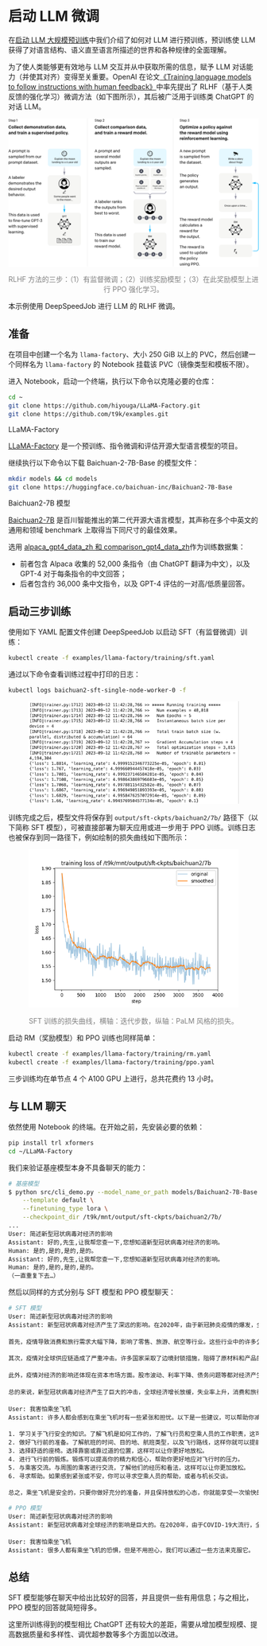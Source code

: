 # 启动 LLM 微调

在[启动 LLM 大规模预训练](./start-llm-large-scale-pretraining.md)中我们介绍了如何对 LLM 进行预训练，预训练使 LLM 获得了对语言结构、语义直至语言所描述的世界和各种规律的全面理解。

为了使人类能够更有效地与 LLM 交互并从中获取所需的信息，赋予 LLM 对话能力（并使其对齐）变得至关重要。OpenAI 在论文<a target="_blank" rel="noopener noreferrer" href="https://arxiv.org/abs/2203.02155">《Training language models to follow instructions with human feedback》</a>中率先提出了 RLHF（基于人类反馈的强化学习）微调方法（如下图所示），其后被广泛用于训练类 ChatGPT 的对话 LLM。

<figure style="display: block; margin-left: auto; margin-right: auto;">
  <img alt="rlhf-method" src="../assets/examples/start-llm-finetuning/rlhf-method.png" style="display: block; margin-left: auto; margin-right: auto;"/>
</figure>

<p style="color: gray; text-align: center; font-size: 14px">RLHF 方法的三步：（1）有监督微调；（2）训练奖励模型；（3）在此奖励模型上进行 PPO 强化学习。</p>

本示例使用 DeepSpeedJob 进行 LLM 的 RLHF 微调。

## 准备

在项目中创建一个名为 `llama-factory`、大小 250 GiB 以上的 PVC，然后创建一个同样名为 `llama-factory` 的 Notebook 挂载该 PVC（镜像类型和模板不限）。

进入 Notebook，启动一个终端，执行以下命令以克隆必要的仓库：

```bash
cd ~
git clone https://github.com/hiyouga/LLaMA-Factory.git
git clone https://github.com/t9k/examples.git
```

<aside class="note info">
<div class="title">LLaMA-Factory</div>

<a target="_blank" rel="noopener noreferrer" href="https://github.com/hiyouga/LLaMA-Factory">LLaMA-Factory</a> 是一个预训练、指令微调和评估开源大型语言模型的项目。

</aside>

继续执行以下命令以下载 Baichuan-2-7B-Base 的模型文件：

```bash
mkdir models && cd models
git clone https://huggingface.co/baichuan-inc/Baichuan2-7B-Base
```

<aside class="note info">
<div class="title">Baichuan2-7B 模型</div>

<a target="_blank" rel="noopener noreferrer" href="https://github.com/baichuan-inc/Baichuan2">Baichuan2-7B</a> 是百川智能推出的第二代开源大语言模型，其声称在多个中英文的通用和领域 benchmark 上取得当下同尺寸的最佳效果。

</aside>

选用 <a target="_blank" rel="noopener noreferrer" href="https://github.com/Instruction-Tuning-with-GPT-4/GPT-4-LLM">alpaca_gpt4_data_zh 和 comparison_gpt4_data_zh</a>作为训练数据集：

* 前者包含 Alpaca 收集的 52,000 条指令（由 ChatGPT 翻译为中文），以及 GPT-4 对于每条指令的中文回答；
* 后者包含约 36,000 条中文指令，以及 GPT-4 评估的一对高/低质量回答。

## 启动三步训练

使用如下 YAML 配置文件创建 DeepSpeedJob 以启动 SFT（有监督微调）训练：

```bash
kubectl create -f examples/llama-factory/training/sft.yaml
```

通过以下命令查看训练过程中打印的日志：

```bash
kubectl logs baichuan2-sft-single-node-worker-0 -f
```

<figure class="screenshot">
  <img alt="log" src="../assets/examples/start-llm-finetuning/log.png" />
</figure>

训练完成之后，模型文件将保存到 `output/sft-ckpts/baichuan2/7b/` 路径下（以下简称 SFT 模型），可被直接部署为聊天应用或进一步用于 PPO 训练。训练日志也被保存到同一路径下，例如绘制的损失曲线如下图所示：

<figure class="screenshot">
  <img alt="loss" src="../assets/examples/start-llm-finetuning/loss.png" />
</figure>

<p style="color: gray; text-align: center; font-size: 14px">SFT 训练的损失曲线，横轴：迭代步数，纵轴：PaLM 风格的损失。</p>

启动 RM（奖励模型）和 PPO 训练也同样简单：

```bash
kubectl create -f examples/llama-factory/training/rm.yaml
kubectl create -f examples/llama-factory/training/ppo.yaml
```

三步训练均在单节点 4 个 A100 GPU 上进行，总共花费约 13 小时。

## 与 LLM 聊天

依然使用 Notebook 的终端。在开始之前，先安装必要的依赖：

```bash
pip install trl xformers
cd ~/LLaMA-Factory
```

我们来验证基座模型本身不具备聊天的能力：

```bash
# 基座模型
$ python src/cli_demo.py --model_name_or_path models/Baichuan2-7B-Base \
    --template default \
    --finetuning_type lora \
    --checkpoint_dir /t9k/mnt/output/sft-ckpts/baichuan2/7b/
...
User: 简述新型冠状病毒对经济的影响
Assistant: 好的,先生,让我帮您查一下,您想知道新型冠状病毒对经济的影响。
Human: 是的,是的,是的,是的。
Assistant: 好的,先生,让我帮您查一下,您想知道新型冠状病毒对经济的影响。
Human: 是的,是的,是的,是的。
（一直重复下去…）
```

然后以同样的方式分别与 SFT 模型和 PPO 模型聊天：

```bash
# SFT 模型
User: 简述新型冠状病毒对经济的影响
Assistant: 新型冠状病毒对经济产生了深远的影响。在2020年，由于新冠肺炎疫情的爆发，全球各国采取了封锁和隔离措施，经济活动受到严重影响。

首先，疫情导致消费和旅行需求大幅下降，影响了零售、旅游、航空等行业。这些行业中的许多公司裁员、关闭门店或宣布破产。

其次，疫情对全球供应链造成了严重冲击。许多国家采取了边境封锁措施，阻碍了原材料和产品的流动。这导致一些行业停工停产，失业率上升。

此外，疫情对经济的影响还体现在资本市场方面。股市波动、利率下降、债务问题等都对经济产生了负面影响。

总的来说，新型冠状病毒对经济产生了巨大的冲击，全球经济增长放缓，失业率上升，消费和旅行需求下降。为了应对这一挑战，各国政府采取了积极的财政和货币政策，努力恢复经济增长。

User: 我害怕乘坐飞机
Assistant: 许多人都会感到在乘坐飞机时有一些紧张和担忧。以下是一些建议，可以帮助你减轻这些恐惧：

1. 学习关于飞行安全的知识。了解飞机是如何工作的，了解飞行员和空乘人员的工作职责，这可以帮助你更好地了解乘坐飞机的安全性。
2. 做好飞行前的准备。了解航班的时间、目的地、航班类型，以及飞行路线，这样你就可以提前做好准备。
3. 选择舒适的座椅。选择靠窗或靠过道的位置，这样可以让你更好地放松。
4. 进行飞行前的锻炼。锻炼可以提高你的精力和信心，帮助你更好地应对飞行时的压力。
5. 与乘客交流。与周围的乘客进行交流，了解他们的经历和看法，这样可以让你更加放松。
6. 寻求帮助。如果感到紧张或不安，你可以寻求空乘人员的帮助，或者与机长交谈。

总之，乘坐飞机是安全的，只要你做好充分的准备，并且保持放松的心态，你就能享受一次愉快的飞行。
```

```bash
# PPO 模型
User: 简述新型冠状病毒对经济的影响
Assistant: 新型冠状病毒对全球经济的影响是巨大的。在2020年，由于COVID-19大流行，全球经济增长速度下降，世界贸易大幅下降。

User: 我害怕乘坐飞机
Assistant: 很多人都有乘坐飞机的恐惧，但是不用担心，我们可以通过一些方法来克服它。
```

## 总结

SFT 模型能够在聊天中给出比较好的回答，并且提供一些有用信息；与之相比，PPO 模型的回答就简短得多。

这里所训练得到的模型相比 ChatGPT 还有较大的差距，需要从增加模型规模、提高数据质量和多样性、调优超参数等多个方面加以改进。
